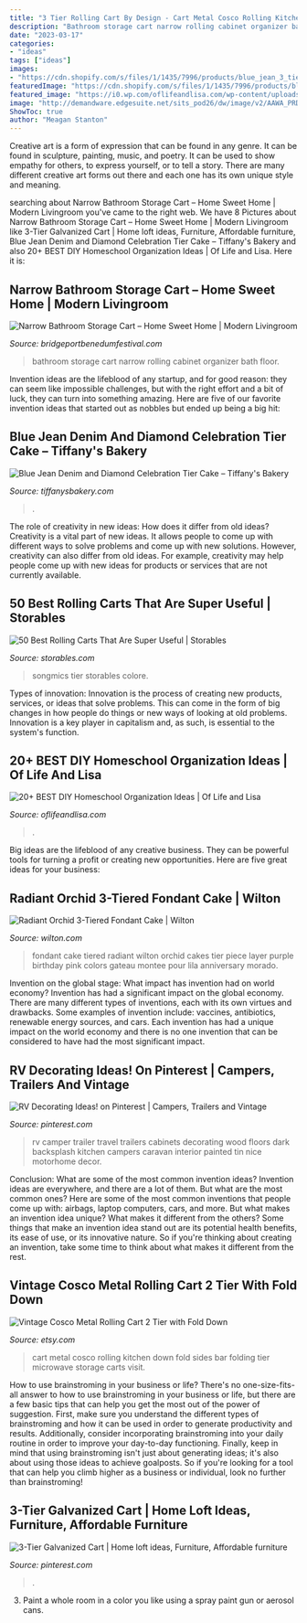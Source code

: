 ```yaml
---
title: "3 Tier Rolling Cart By Design - Cart Metal Cosco Rolling Kitchen Down Fold Sides Bar Folding Tier Microwave Storage Carts Visit"
description: "Bathroom storage cart narrow rolling cabinet organizer bath floor"
date: "2023-03-17"
categories:
- "ideas"
tags: ["ideas"]
images:
- "https://cdn.shopify.com/s/files/1/1435/7996/products/blue_jean_3_tier.jpg?v=1549732336"
featuredImage: "https://cdn.shopify.com/s/files/1/1435/7996/products/blue_jean_3_tier.jpg?v=1549732336"
featured_image: "https://i0.wp.com/oflifeandlisa.com/wp-content/uploads/2020/08/diy-homeschool-organization-ideas.jpg?w=700&amp;ssl=1"
image: "http://demandware.edgesuite.net/sits_pod26/dw/image/v2/AAWA_PRD/on/demandware.static/-/Sites-wilton-project-master/default/dw18061beb/images/project/WLPROJ-8105/Radiant-Orchid-3-Tiered-Fondant-Cake.jpg?sw=1000&amp;sh=1000&amp;sm=fit"
ShowToc: true
author: "Meagan Stanton"
---
```



Creative art is a form of expression that can be found in any genre. It can be found in sculpture, painting, music, and poetry. It can be used to show empathy for others, to express yourself, or to tell a story. There are many different creative art forms out there and each one has its own unique style and meaning.

	

		
searching about Narrow Bathroom Storage Cart – Home Sweet Home | Modern Livingroom you've came to the right web. We have 8 Pictures about Narrow Bathroom Storage Cart – Home Sweet Home | Modern Livingroom like 3-Tier Galvanized Cart | Home loft ideas, Furniture, Affordable furniture, Blue Jean Denim and Diamond Celebration Tier Cake – Tiffany&#039;s Bakery and also 20+ BEST DIY Homeschool Organization Ideas | Of Life and Lisa. Here it is:
		
    
## Narrow Bathroom Storage Cart – Home Sweet Home | Modern Livingroom

<img loading=lazy src="https://i.pinimg.com/originals/7a/46/46/7a4646867e92e0b4084d6d6ab5d10339.jpg" onerror="this.onerror=null;this.src='https://tse3.mm.bing.net/th?id=OIP.KfGwZ-ifq8Vhg7qVS_LOfAHaJ4&amp;pid=15.1';" alt="Narrow Bathroom Storage Cart – Home Sweet Home | Modern Livingroom">

_Source: bridgeportbenedumfestival.com_

>bathroom storage cart narrow rolling cabinet organizer bath floor. 

	

Invention ideas are the lifeblood of any startup, and for good reason: they can seem like impossible challenges, but with the right effort and a bit of luck, they can turn into something amazing. Here are five of our favorite invention ideas that started out as nobbles but ended up being a big hit:

    
## Blue Jean Denim And Diamond Celebration Tier Cake – Tiffany&#039;s Bakery

<img loading=lazy src="https://cdn.shopify.com/s/files/1/1435/7996/products/blue_jean_3_tier.jpg?v=1549732336" onerror="this.onerror=null;this.src='https://tse4.mm.bing.net/th?id=OIP.dCI_gY_nNeH8VP0i435MmwHaJ4&amp;pid=15.1';" alt="Blue Jean Denim and Diamond Celebration Tier Cake – Tiffany&#039;s Bakery">

_Source: tiffanysbakery.com_

>. 

	

The role of creativity in new ideas: How does it differ from old ideas?
Creativity is a vital part of new ideas. It allows people to come up with different ways to solve problems and come up with new solutions. However, creativity can also differ from old ideas. For example, creativity may help people come up with new ideas for products or services that are not currently available.

    
## 50 Best Rolling Carts That Are Super Useful | Storables

<img loading=lazy src="https://storables.com/wp-content/uploads/2020/09/61adBtdUJL._AC_SL1500_.jpg" onerror="this.onerror=null;this.src='https://tse3.mm.bing.net/th?id=OIP.-jZWEf15nNHX9rK1KKg7wwHaLa&amp;pid=15.1';" alt="50 Best Rolling Carts That Are Super Useful | Storables">

_Source: storables.com_

>songmics tier storables colore. 

	

Types of innovation:
Innovation is the process of creating new products, services, or ideas that solve problems. This can come in the form of big changes in how people do things or new ways of looking at old problems. Innovation is a key player in capitalism and, as such, is essential to the system's function.

    
## 20+ BEST DIY Homeschool Organization Ideas | Of Life And Lisa

<img loading=lazy src="https://i0.wp.com/oflifeandlisa.com/wp-content/uploads/2020/08/diy-homeschool-organization-ideas.jpg?w=700&amp;ssl=1" onerror="this.onerror=null;this.src='https://tse4.mm.bing.net/th?id=OIP.5ypQ_AO8cLMvtLAQPlun0gHaO0&amp;pid=15.1';" alt="20+ BEST DIY Homeschool Organization Ideas | Of Life and Lisa">

_Source: oflifeandlisa.com_

>. 

	

Big ideas are the lifeblood of any creative business. They can be powerful tools for turning a profit or creating new opportunities. Here are five great ideas for your business:

    
## Radiant Orchid 3-Tiered Fondant Cake | Wilton

<img loading=lazy src="http://demandware.edgesuite.net/sits_pod26/dw/image/v2/AAWA_PRD/on/demandware.static/-/Sites-wilton-project-master/default/dw18061beb/images/project/WLPROJ-8105/Radiant-Orchid-3-Tiered-Fondant-Cake.jpg?sw=1000&amp;sh=1000&amp;sm=fit" onerror="this.onerror=null;this.src='https://tse1.mm.bing.net/th?id=OIP.7DiDWyyP4ODIu7Y9iFIT_gHaHa&amp;pid=15.1';" alt="Radiant Orchid 3-Tiered Fondant Cake | Wilton">

_Source: wilton.com_

>fondant cake tiered radiant wilton orchid cakes tier piece layer purple birthday pink colors gateau montee pour lila anniversary morado. 

	

Invention on the global stage: What impact has invention had on world economy?
Invention has had a significant impact on the global economy. There are many different types of inventions, each with its own virtues and drawbacks. Some examples of invention include: vaccines, antibiotics, renewable energy sources, and cars. Each invention has had a unique impact on the world economy and there is no one invention that can be considered to have had the most significant impact.

    
## RV Decorating Ideas! On Pinterest | Campers, Trailers And Vintage

<img loading=lazy src="https://s-media-cache-ak0.pinimg.com/originals/3b/c2/78/3bc2789b5c51b69580491451f6de7b9c.jpg" onerror="this.onerror=null;this.src='https://tse2.mm.bing.net/th?id=OIP.hKsln4ehmajX_S3asynzoAHaLH&amp;pid=15.1';" alt="RV Decorating Ideas! on Pinterest | Campers, Trailers and Vintage">

_Source: pinterest.com_

>rv camper trailer travel trailers cabinets decorating wood floors dark backsplash kitchen campers caravan interior painted tin nice motorhome decor. 

	

Conclusion: What are some of the most common invention ideas?
Invention ideas are everywhere, and there are a lot of them. But what are the most common ones? Here are some of the most common inventions that people come up with: airbags, laptop computers, cars, and more. 
But what makes an invention idea unique? What makes it different from the others? 
Some things that make an invention idea stand out are its potential health benefits, its ease of use, or its innovative nature. So if you're thinking about creating an invention, take some time to think about what makes it different from the rest.

    
## Vintage Cosco Metal Rolling Cart 2 Tier With Fold Down

<img loading=lazy src="https://img1.etsystatic.com/068/0/7557060/il_fullxfull.774052671_g8hh.jpg" onerror="this.onerror=null;this.src='https://tse4.mm.bing.net/th?id=OIP.st2nNdwsHQlrqgBHIQzHMQHaJ4&amp;pid=15.1';" alt="Vintage Cosco Metal Rolling Cart 2 Tier with Fold Down">

_Source: etsy.com_

>cart metal cosco rolling kitchen down fold sides bar folding tier microwave storage carts visit. 

	

How to use brainstroming in your business or life?
There's no one-size-fits-all answer to how to use brainstroming in your business or life, but there are a few basic tips that can help you get the most out of the power of suggestion. First, make sure you understand the different types of brainstroming and how it can be used in order to generate productivity and results. Additionally, consider incorporating brainstroming into your daily routine in order to improve your day-to-day functioning. Finally, keep in mind that using brainstroming isn't just about generating ideas; it's also about using those ideas to achieve goalposts. So if you're looking for a tool that can help you climb higher as a business or individual, look no further than brainstroming!

    
## 3-Tier Galvanized Cart | Home Loft Ideas, Furniture, Affordable Furniture

<img loading=lazy src="https://i.pinimg.com/736x/52/45/2c/52452c60502eb3f91c4fffb0282d516d.jpg" onerror="this.onerror=null;this.src='https://tse1.mm.bing.net/th?id=OIP.SdvRUBFPOGYiRhh3scJ0GAHaHa&amp;pid=15.1';" alt="3-Tier Galvanized Cart | Home loft ideas, Furniture, Affordable furniture">

_Source: pinterest.com_

>. 

	

3. Paint a whole room in a color you like using a spray paint gun or aerosol cans.

